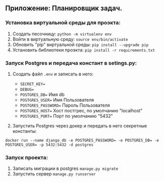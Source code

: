 ## Приложение: Планировщик задач.

### Установка виртуальной среды для проэкта:

1. Создать песочницу: `python -m virtualenv env`
2. Войти в виртуальную среду: `source env/bin/activate`
3. Обновить "pip" виртуальной среды: `pip install --upgrade pip`
4. Установить библиотеки проэкта: `pip install -r requirements.txt`


### Запуск Postgres и передача констант в setings.py:

1. Создать файл `.env`  и записать в него:
    - `SECRET_KEY=`
    - `DEBUG=`
    - `POSTGRES_DB=` Имя db
    - `POSTGRES_USER=` Имя Пользователя
    - `POSTGRES_PASSWORD=` Пароль Пользователя
    - `POSTGRES_HOST=` Хост постгрес, по умолчанию "localhost"
    - `POSTGRES_PORT=` Порт по умолчанию "5432"

2. Запустить Postgres через докер и передать в него секретные константы: 
```
docker run --name django_db -e POSTGRES_PASSWORD= -e POSTGRES_DB= -e POSTGRES_USER= -p 5432:5432 -d postgres
```

### Запуск проекта:

1. Записать миграции в postgres `manage.py migrate`
3. Запустить сервер `manage.py runserver`




